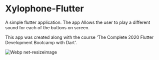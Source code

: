 # Xylophone-Flutter

A simple flutter application.
The app Allows the user to play a different sound for each of the buttons on screen.

This app was created along with the course 'The Complete 2020 Flutter Development Bootcamp with Dart'.

![Webp net-resizeimage](https://user-images.githubusercontent.com/22684921/80013924-ee570b00-84cf-11ea-9f60-62327ac202fa.png)
